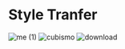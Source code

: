 # Style Tranfer



![me (1)](https://user-images.githubusercontent.com/5797933/99441222-5b137600-28f6-11eb-9b81-b8daac8044a0.jpg)
![cubismo](https://user-images.githubusercontent.com/5797933/99441231-5cdd3980-28f6-11eb-9bcc-6a0ab6c522cb.jpg)
![download](https://user-images.githubusercontent.com/5797933/99441333-7a120800-28f6-11eb-9f15-c8b393292ad5.png)
